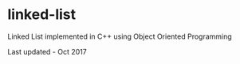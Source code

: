 # linked-list
Linked List implemented in C++ using Object Oriented Programming

Last updated - Oct 2017
